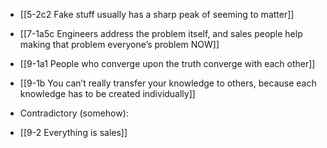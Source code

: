 - [[5-2c2 Fake stuff usually has a sharp peak of seeming to matter]]
- [[7-1a5c Engineers address the problem itself, and sales people help making that problem everyone’s problem NOW]]

- [[9-1a1 People who converge upon the truth converge with each other]]
- [[9-1b You can’t really transfer your knowledge to others, because each knowledge has to be created individually]]

- Contradictory (somehow):
- [[9-2 Everything is sales]]
